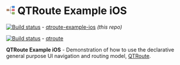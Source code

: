 # ![kyoot-root](docs/icon.png) QTRoute Example iOS

[![Build status](https://build.appcenter.ms/v0.1/apps/fbbc853f-f3a8-48b6-bf74-80b1425961e3/branches/master/badge)](https://appcenter.ms) - [qtroute-example-ios](https://github.com/quickthyme/qtroute-example-ios) *(this repo)*

[![Build status](https://build.appcenter.ms/v0.1/apps/73deb936-f18b-48aa-b738-d5f840b4d5d7/branches/master/badge)](https://appcenter.ms) - [qtroute](https://github.com/quickthyme/qtroute)

**QTRoute Example iOS** - Demonstration of how to use the declarative general purpose UI navigation and routing model, [QTRoute](https://github.com/quickthyme/qtroute).

